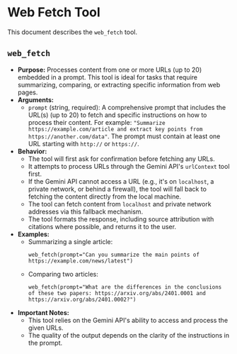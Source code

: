 # Web Fetch Tool

This document describes the `web_fetch` tool.

## `web_fetch`

- **Purpose:** Processes content from one or more URLs (up to 20) embedded in a prompt. This tool is ideal for tasks that require summarizing, comparing, or extracting specific information from web pages.
- **Arguments:**
  - `prompt` (string, required): A comprehensive prompt that includes the URL(s) (up to 20) to fetch and specific instructions on how to process their content. For example: `"Summarize https://example.com/article and extract key points from https://another.com/data"`. The prompt must contain at least one URL starting with `http://` or `https://`.
- **Behavior:**
  - The tool will first ask for confirmation before fetching any URLs.
  - It attempts to process URLs through the Gemini API's `urlContext` tool first.
  - If the Gemini API cannot access a URL (e.g., it's on `localhost`, a private network, or behind a firewall), the tool will fall back to fetching the content directly from the local machine.
  - The tool can fetch content from `localhost` and private network addresses via this fallback mechanism.
  - The tool formats the response, including source attribution with citations where possible, and returns it to the user.
- **Examples:**
  - Summarizing a single article:
    ```
    web_fetch(prompt="Can you summarize the main points of https://example.com/news/latest")
    ```
  - Comparing two articles:
    ```
    web_fetch(prompt="What are the differences in the conclusions of these two papers: https://arxiv.org/abs/2401.0001 and https://arxiv.org/abs/2401.0002?")
    ```
- **Important Notes:**
  - This tool relies on the Gemini API's ability to access and process the given URLs.
  - The quality of the output depends on the clarity of the instructions in the prompt.
